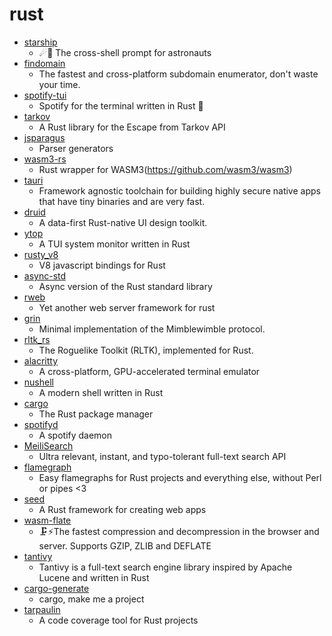 # rust
- [starship](https://github.com/starship/starship)
  - ☄🌌️ The cross-shell prompt for astronauts
- [findomain](https://github.com/Edu4rdSHL/findomain)
  - The fastest and cross-platform subdomain enumerator, don't waste your time.
- [spotify-tui](https://github.com/Rigellute/spotify-tui)
  - Spotify for the terminal written in Rust 🚀
- [tarkov](https://github.com/dank/tarkov)
  - A Rust library for the Escape from Tarkov API
- [jsparagus](https://github.com/mozilla-spidermonkey/jsparagus)
  - Parser generators
- [wasm3-rs](https://github.com/Veykril/wasm3-rs)
  - Rust wrapper for WASM3(https://github.com/wasm3/wasm3)
- [tauri](https://github.com/tauri-apps/tauri)
  - Framework agnostic toolchain for building highly secure native apps that have tiny binaries and are very fast.
- [druid](https://github.com/xi-editor/druid)
  - A data-first Rust-native UI design toolkit.
- [ytop](https://github.com/cjbassi/ytop)
  - A TUI system monitor written in Rust
- [rusty_v8](https://github.com/denoland/rusty_v8)
  - V8 javascript bindings for Rust
- [async-std](https://github.com/async-rs/async-std)
  - Async version of the Rust standard library
- [rweb](https://github.com/kdy1/rweb)
  - Yet another web server framework for rust
- [grin](https://github.com/mimblewimble/grin)
  - Minimal implementation of the Mimblewimble protocol.
- [rltk_rs](https://github.com/thebracket/rltk_rs)
  - The Roguelike Toolkit (RLTK), implemented for Rust.
- [alacritty](https://github.com/alacritty/alacritty)
  - A cross-platform, GPU-accelerated terminal emulator
- [nushell](https://github.com/nushell/nushell)
  - A modern shell written in Rust
- [cargo](https://github.com/rust-lang/cargo)
  - The Rust package manager
- [spotifyd](https://github.com/Spotifyd/spotifyd)
  - A spotify daemon
- [MeiliSearch](https://github.com/meilisearch/MeiliSearch)
  - Ultra relevant, instant, and typo-tolerant full-text search API
- [flamegraph](https://github.com/flamegraph-rs/flamegraph)
  - Easy flamegraphs for Rust projects and everything else, without Perl or pipes <3
- [seed](https://github.com/seed-rs/seed)
  - A Rust framework for creating web apps
- [wasm-flate](https://github.com/drbh/wasm-flate)
  - 🗜️⚡The fastest compression and decompression in the browser and server. Supports GZIP, ZLIB and DEFLATE
- [tantivy](https://github.com/tantivy-search/tantivy)
  - Tantivy is a full-text search engine library inspired by Apache Lucene and written in Rust
- [cargo-generate](https://github.com/ashleygwilliams/cargo-generate)
  - cargo, make me a project
- [tarpaulin](https://github.com/xd009642/tarpaulin)
  - A code coverage tool for Rust projects

